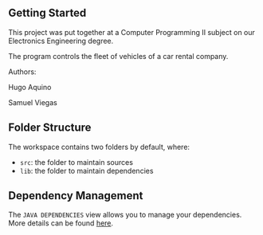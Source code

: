 ## Getting Started

This project was put together at a Computer Programming II subject on our Electronics Engineering degree.

The program controls the fleet of vehicles of a car rental company.

Authors:

Hugo Aquino

Samuel Viegas

## Folder Structure

The workspace contains two folders by default, where:

- `src`: the folder to maintain sources
- `lib`: the folder to maintain dependencies

## Dependency Management

The `JAVA DEPENDENCIES` view allows you to manage your dependencies. More details can be found [here](https://github.com/microsoft/vscode-java-pack/blob/master/release-notes/v0.9.0.md#work-with-jar-files-directly).
